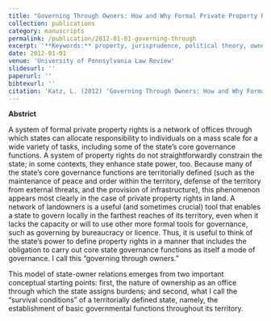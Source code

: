 ```yaml
---
title: "Governing Through Owners: How and Why Formal Private Property Rights Enhance State Power"
collection: publications
category: manuscripts
permalink: /publication/2012-01-01-governing-through
excerpt: '**Keywords:** property, jurisprudence, political theory, ownership'
date: 2012-01-01
venue: 'University of Pennsylvania Law Review'
slidesurl: ''
paperurl: ''
bibtexurl: ''
citation: 'Katz, L. (2012) ‘Governing Through Owners: How and Why Formal Private Property Rights Enhance State Power,’ 160 University of Pennsylvania Law Review 2030'
---
```

**Abstrict**

A system of formal private property rights is a network of offices through which states can allocate responsibility to individuals on a mass scale for a wide variety of tasks, including some of the state’s core governance functions. A system of property rights do not straightforwardly constrain the state; in some contexts, they enhance state power, too. Because many of the state’s core governance functions are territorially defined (such as the maintenance of peace and order within the territory, defense of the territory from external threats, and the provision of infrastructure), this phenomenon appears most clearly in the case of private property rights in land. A network of landowners is a useful (and sometimes crucial) tool that enables a state to govern locally in the farthest reaches of its territory, even when it lacks the capacity or will to use other more formal tools for governance, such as governing by bureaucracy or licence. Thus, it is useful to think of the state’s power to define property rights in a manner that includes the obligation to carry out core state governance functions as itself a mode of governance. I call this “governing through owners.”

This model of state-owner relations emerges from two important conceptual starting points: first, the nature of ownership as an office through which the state assigns burdens; and second, what I call the “survival conditions” of a territorially defined state, namely, the establishment of basic governmental functions throughout its territory.
